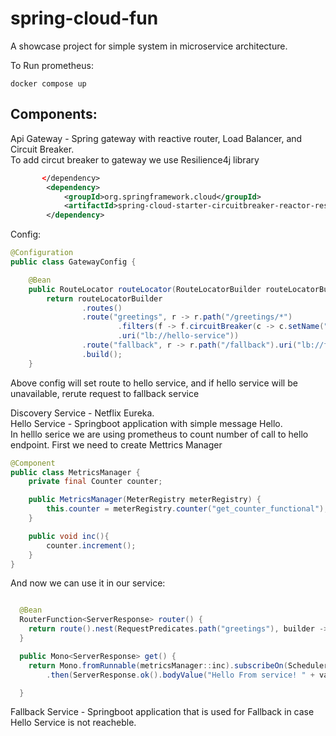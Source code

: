 # spring-cloud-fun

A showcase project for simple system in microservice architecture. </br>

To Run prometheus:
```shell
docker compose up
```

## Components:
Api Gateway - Spring gateway with reactive router, Load Balancer, and Circuit Breaker.</br>
To add circut breaker to gateway we use Resilience4j library
```xml
       </dependency>
	    <dependency>
            <groupId>org.springframework.cloud</groupId>
            <artifactId>spring-cloud-starter-circuitbreaker-reactor-resilience4j</artifactId>
        </dependency>
```
Config:

```java
@Configuration
public class GatewayConfig {

    @Bean
    public RouteLocator routeLocator(RouteLocatorBuilder routeLocatorBuilder) {
        return routeLocatorBuilder
                .routes()
                .route("greetings", r -> r.path("/greetings/*")
                        .filters(f -> f.circuitBreaker(c -> c.setName("circut").setFallbackUri("forward:/fallback")))
                        .uri("lb://hello-service"))
                .route("fallback", r -> r.path("/fallback").uri("lb://fallback-service"))
                .build();
    }
```
Above config will set route to hello service, and if hello service will be unavailable, rerute request to fallback service  

Discovery Service - Netflix Eureka. </br>
Hello Service - Springboot application with simple message Hello.</br>
In helllo serice we are using prometheus to count number of call to hello endpoint.
First we need to create Mettrics Manager
```java
@Component
public class MetricsManager {
    private final Counter counter;

    public MetricsManager(MeterRegistry meterRegistry) {
        this.counter = meterRegistry.counter("get_counter_functional");
    }

    public void inc(){
        counter.increment();
    }
}
```

And now we can use it in our service:
```java

  @Bean
  RouterFunction<ServerResponse> router() {
    return route().nest(RequestPredicates.path("greetings"), builder -> builder.GET("/hello", h -> get())).build();
  }

  public Mono<ServerResponse> get() {
    return Mono.fromRunnable(metricsManager::inc).subscribeOn(Schedulers.boundedElastic())
        .then(ServerResponse.ok().bodyValue("Hello From service! " + value));

  }
```

Fallback Service - Springboot application that is used for Fallback in case Hello Service is not reacheble.</br>

